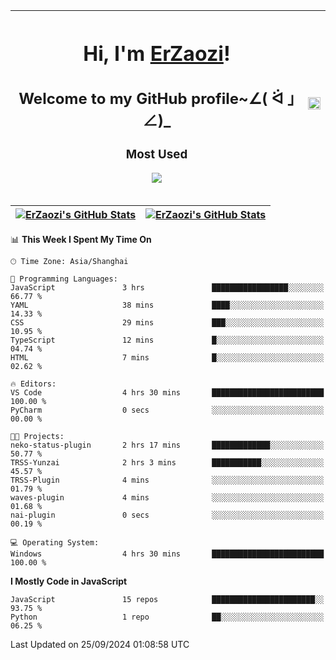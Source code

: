 |<h1>Hi, I'm <a href="https://github.com/erzaozi">ErZaozi</a>! </h1><h2>Welcome to my GitHub profile~∠( ᐛ 」∠)_</h2><p><h3>Most Used</h3><img src="https://skillicons.dev/icons?i=github,vscode,visualstudio,ubuntu,postman,pycharm,webstorm,git,docker"></p>|<img decoding="async" align=center src="https://cdn.jsdelivr.net/gh/erzaozi/erzaozi/image.gif" width="100%">|
| ----- | ----- |

| <a href="https://github.com/erzaozi"><img align="center" src="https://github-readme-stats.vercel.app/api/top-langs/?username=erzaozi&title_color=44cef6&text_color=4b5cc4&icon_color=2bbc8a&bg_color=white&langs_count=4&hide_border=true" alt="ErZaozi's GitHub Stats" /></a> | <a href="https://github.com/erzaozi"><img align="center" src="https://github-readme-stats.vercel.app/api?username=erzaozi&show_icons=true&line_height=27&count_private=true&title_color=44cef6&text_color=4b5cc4&icon_color=2bbc8a&bg_color=white&hide_border=true" alt="ErZaozi's GitHub Stats" /></a> |
| ----- | ----- |
<!--START_SECTION:waka-->
📊 **This Week I Spent My Time On** 

```text
🕑︎ Time Zone: Asia/Shanghai

💬 Programming Languages: 
JavaScript               3 hrs               █████████████████░░░░░░░░   66.77 % 
YAML                     38 mins             ████░░░░░░░░░░░░░░░░░░░░░   14.33 % 
CSS                      29 mins             ███░░░░░░░░░░░░░░░░░░░░░░   10.95 % 
TypeScript               12 mins             █░░░░░░░░░░░░░░░░░░░░░░░░   04.74 % 
HTML                     7 mins              █░░░░░░░░░░░░░░░░░░░░░░░░   02.62 % 

🔥 Editors: 
VS Code                  4 hrs 30 mins       █████████████████████████   100.00 % 
PyCharm                  0 secs              ░░░░░░░░░░░░░░░░░░░░░░░░░   00.00 % 

🐱‍💻 Projects: 
neko-status-plugin       2 hrs 17 mins       █████████████░░░░░░░░░░░░   50.77 % 
TRSS-Yunzai              2 hrs 3 mins        ███████████░░░░░░░░░░░░░░   45.57 % 
TRSS-Plugin              4 mins              ░░░░░░░░░░░░░░░░░░░░░░░░░   01.79 % 
waves-plugin             4 mins              ░░░░░░░░░░░░░░░░░░░░░░░░░   01.68 % 
nai-plugin               0 secs              ░░░░░░░░░░░░░░░░░░░░░░░░░   00.19 % 

💻 Operating System: 
Windows                  4 hrs 30 mins       █████████████████████████   100.00 % 
```

**I Mostly Code in JavaScript** 

```text
JavaScript               15 repos            ███████████████████████░░   93.75 % 
Python                   1 repo              ██░░░░░░░░░░░░░░░░░░░░░░░   06.25 % 
```




 Last Updated on 25/09/2024 01:08:58 UTC
<!--END_SECTION:waka-->

